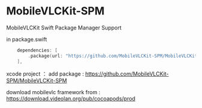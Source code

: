 # MobileVLCKit-SPM

MobileVLCKit Swift Package Manager Support

in package.swift

```swift
    dependencies: [
        .package(url: "https://github.com/MobileVLCKit-SPM/MobileVLCKit-SPM", from: "3.3.17"),
    ],
```

xcode project ：
add package :
https://github.com/MobileVLCKit-SPM/MobileVLCKit-SPM

download mobilevlc framework from : https://download.videolan.org/pub/cocoapods/prod
